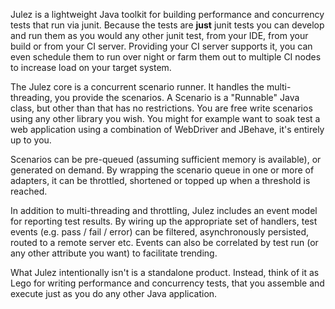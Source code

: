 Julez is a lightweight Java toolkit for building performance and concurrency tests that run via junit. Because the tests are **just** junit tests you can develop and run them as you would any other junit test, from your IDE, from your build or from your CI server. Providing your CI server supports it, you can even schedule them to run over night or farm them out to multiple CI nodes to increase load on your target system.

The Julez core is a concurrent scenario runner. It handles the multi-threading, you provide the scenarios. A Scenario is a "Runnable" Java class, but other than that has no restrictions. You are free write scenarios using any other library you wish. You might for example want to soak test a web application using a combination of WebDriver and JBehave, it's entirely up to you. 

Scenarios can be pre-queued (assuming sufficient memory is available), or generated on demand. By wrapping the scenario queue in one or more of adapters, it can be throttled, shortened or topped up when a threshold is reached.

In addition to multi-threading and throttling, Julez includes an event model for reporting test results. By wiring up the appropriate set of handlers, test events (e.g. pass / fail / error) can be filtered, asynchronously persisted, routed to a remote server etc. Events can also be correlated by test run (or any other attribute you want) to facilitate trending.

What Julez intentionally isn't is a standalone product. Instead, think of it as Lego for writing performance and concurrency tests, that you assemble and execute just as you do any other Java application.

